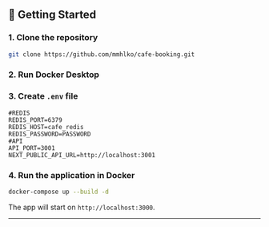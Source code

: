 ## 🚀 Getting Started

### 1. Clone the repository

```bash
git clone https://github.com/mmhlko/cafe-booking.git
```

### 2. Run Docker Desktop

### 3. Create `.env` file

```
#REDIS
REDIS_PORT=6379
REDIS_HOST=cafe_redis
REDIS_PASSWORD=PASSWORD
#API
API_PORT=3001
NEXT_PUBLIC_API_URL=http://localhost:3001
```

### 4. Run the application in Docker

```bash
docker-compose up --build -d
```

The app will start on `http://localhost:3000`.

---